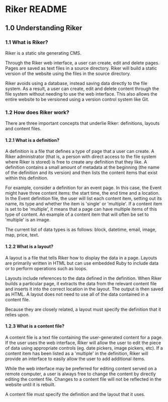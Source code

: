 # Riker README

## 1.0  	Understanding Riker

### 1.1		What is Riker?

Riker is a static site generating CMS.

Through the Riker web interface, a user can create, edit and delete pages. Pages are saved as text files in a source directory. Riker will build a static version of the website using the files in the source directory.

Riker avoids using a database, instead saving data directly to the file system. As a result, a user can create, edit and delete content through the file system without needing to use the web interface. This also allows the entire website to be versioned using a version control system like Git.

### 1.2		How does Riker work?

There are three important concepts that underlie Riker: definitions, layouts and content files.

#### 1.2.1	What is a definition?

A definition is a file that defines a type of page that a user can create. A Riker administrator (that is, a person with direct access to the file system where Riker is stored) is free to create any definition that they like.  A definition contains a small amount of metadata at the beginning (the name of the definition and its version) and then lists the content items that exist within this definition.

For example, consider a definition for an event page. In this case, the Event might have three content items: the start time, the end time and a location. In the Event definition file, the user will list each content item, setting out its name, its type and whether the item is 'single' or 'multiple'. If a content item is set to be 'multiple', it means that a page can have multiple items of this type of content. An example of a content item that will often be set to 'multiple' is an image.

The current list of data types is as follows: block, datetime, email, image, map, price, text.

#### 1.2.2	What is a layout?

A layout is a file that tells Riker how to display the data in a page. Layouts are primarily written in HTML but can use embedded Ruby to include data or to perform operations such as loops.

Layouts include references to the data defined in the definition. When Riker builds a particular page, it extracts the data from the relevant content file and inserts it into the correct location in the layout. The output is then saved as HTML. A layout does not need to use all of the data contained in a content file.

Because they are closely related, a layout must specify the definition that it relies upon.

#### 1.2.3	What is a content file?

A content file is a text file containing the user-generated content for a page. If the user uses the web interface, Riker will allow the user to edit the piece of data using appropriate controls (eg. date pickers, image pickers, etc). If a content item has been listed as a 'multiple' in the definition, Riker will provide an interface to easily allow the user to add additional items.

While the web interface may be preferred for editing content served on a remote computer, a user is always free to change the content by directly editing the content file. Changes to a content file will not be reflected in the website until it is rebuilt.

A content file must specify the definition and the layout that it uses.
